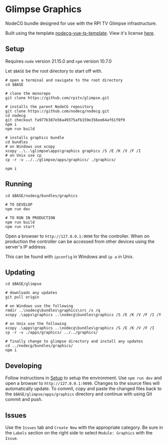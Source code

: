 # Glimpse Graphics

NodeCG bundle designed for use with the RPI TV Glimpse infrastructure.

Built using the template [nodecg-vue-ts-template](https://github.com/zoton2/nodecg-vue-ts-template). View it's license [here](TEMPLATE_LICENSE).



## Setup

Requires `node` version 21.15.0 and `npm` version 10.7.0

Let `$BASE` be the root directory to start off with.

```shell
# open a terminal and navigate to the root directory
cd $BASE

# clone the monorepo
git clone https://github.com/rpitv/glimpse.git

# installs the parent NodeCG repository
git clone https://github.com/nodecg/nodecg.git
cd nodecg
git checkout fa977b387e56a49375afb159e356ee64af61f0f9
npm i
npm run build

# installs graphics bundle
cd bundles
# on Windows use xcopy
xcopy ..\..\glimpse\apps\graphics graphics /S /E /K /V /F /I
# on Unix use cp
cp -r -v ../../glimpse/apps/graphics/ ./graphics/

npm i
```



## Running

```shell
cd $BASE/nodecg/bundles/graphics

# TO DEVELOP
npm run dev

# TO RUN IN PRODUCTION
npm run build
npm run start
```
Open a browser to `http://127.0.0.1:9090` for the controller. When on production the controller can be accessed from other devices using the server's IP address.

This can be found with `ipconfig` in Windows and `ip a` in Unix.

## Updating

```shell
cd $BASE/glimpse

# downloads any updates
git pull origin

# on Windows use the following
rmdir ..\nodecg\bundles\graphics\src /s /q
xcopy .\apps\graphics ..\nodecg\bundles\graphics /S /E /K /V /F /I /Y

# on Unix use the following
xcopy .\apps\graphics ..\nodecg\bundles\graphics /S /E /K /V /F /I
cp -r -v ./apps/graphics/ ../../graphics/

# finally change to glimpse directory and install any updates
cd ../nodecg/bundles/graphics/
npm i
```

## Developing
Follow instructions in [Setup](#setup) to setup the environment. Use `npm run dev` and open a browser to `http://127.0.0.1:9090`. Changes to the source files will automatically update. To commit, copy and paste the changed files back to the `$BASE/glimpse/apps/graphics` directory and continue with using Git commit and push.

## Issues
Use the `Issues` tab and `Create New` with the appropriate category. Be sure in the `Labels` section on the right side to select `Module: Graphics` with the `Issue`.
